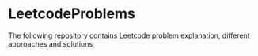 # LeetcodeProblems
The following repository contains Leetcode problem explanation, different approaches and solutions
